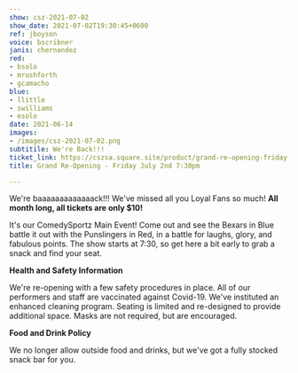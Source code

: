 ```yaml
---
show: csz-2021-07-02
show_date: 2021-07-02T19:30:45+0600
ref: jboyson
voice: bscribner
janis: chernandez
red:
- bsolo
- mrushforth
- gcamacho
blue:
- llittle
- swilliams
- esolo
date: 2021-06-14
images:
- /images/csz-2021-07-02.png
subtitile: We're Back!!!
ticket_link: https://cszsa.square.site/product/grand-re-opening-friday-july-2nd/199?cs=true
title: Grand Re-Opening - Friday July 2nd 7:30pm

---
```

We're baaaaaaaaaaaaack!!! We've missed all you Loyal Fans so much! **All month long, all tickets are only $10!**

It's our ComedySportz Main Event! Come out and see the Bexars in Blue battle it out with the Punslingers in Red, in a battle for laughs, glory, and fabulous points. The show starts at 7:30, so get here a bit early to grab a snack and find your seat.

**Health and Safety Information**

We're re-opening with a few safety procedures in place. All of our performers and staff are vaccinated against Covid-19. We've instituted an enhanced cleaning program. Seating is limited and re-designed to provide additional space. Masks are not required, but are encouraged.

**Food and Drink Policy**

We no longer allow outside food and drinks, but we've got a fully stocked snack bar for you.

